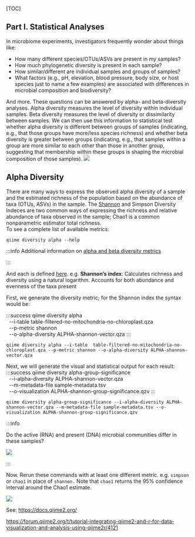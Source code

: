 [TOC]

## Part I. Statistical Analyses

In microbiome experiments, investigators frequently wonder about things like:

* How many different species/OTUs/ASVs are present in my samples?
* How much phylogenetic diversity is present in each sample?
* How similar/different are individual samples and groups of samples?
* What factors (e.g., pH, elevation, blood pressure, body size, or host species just to name a few examples) are associated with differences in microbial composition and biodiversity?

And more. These questions can be answered by alpha- and beta-diversity analyses. Alpha diversity measures the level of diversity within individual samples. Beta diversity measures the level of diversity or dissimilarity between samples. We can then use this information to statistical test whether alpha diversity is different between groups of samples (indicating, e.g., that those groups have more/less species richness) and whether beta diversity is greater between groups (indicating, e.g., that samples within a group are more similar to each other than those in another group, suggesting that membership within these groups is shaping the microbial composition of those samples).
![](https://i.imgur.com/0glFIdz.png)
## Alpha Diversity

There are many ways to express the observed alpha diversity of a sample and the estimated richness of the population based on the abundance of taxa (OTUs, ASVs) in the sample.  The [Shannon](https://en.wikipedia.org/wiki/Diversity_index#Shannon_index) and Simpson Diversity Indeces are two common ways of expressing the richness and relative abundance of taxa observed in the sample; Chao1 is a common nonparametric estimator total richness.  
To see a complete list of available metrics:
```
qiime diversity alpha --help
```
:::info
Additional information on 
[alpha and beta diversity metrics](https://forum.qiime2.org/t/alpha-and-beta-diversity-explanations-and-commands/2282)

:::

And each is defined [here](http://scikit-bio.org/docs/latest/generated/skbio.diversity.alpha).
e.g. 
**Shannon’s index**: Calculates richness and diversity using a natural logarithm. Accounts for both abundance and evenness of the taxa present

First, we generate the diversity metric; for the Shannon index the syntax would be:



:::success
qiime diversity alpha \
&nbsp;   --i-table  table-filtered-no-mitochondria-no-chloroplast.qza \
&nbsp;   --p-metric shannon \
&nbsp;   --o-alpha-diversity ALPHA-shannon-vector.qza 
:::
```
qiime diversity alpha --i-table  table-filtered-no-mitochondria-no-chloroplast.qza --p-metric shannon --o-alpha-diversity ALPHA-shannon-vector.qza
```

Next, we will generate the visual and statistical output for each result:
:::success
qiime diversity alpha-group-significance \
&nbsp;   --i-alpha-diversity ALPHA-shannon-vector.qza \
&nbsp;   --m-metadata-file sample-metadata.tsv \
&nbsp;   --o-visualization ALPHA-shannon-group-significance.qzv
:::
```
qiime diversity alpha-group-significance --i-alpha-diversity ALPHA-shannon-vector.qza --m-metadata-file sample-metadata.tsv --o-visualization ALPHA-shannon-group-significance.qzv 
```
:::info

Do the active (RNA) and present (DNA) microbial communities differ in these samples?

![](https://i.imgur.com/Tej3LTA.png)

:::


Now. Rerun these commands with at least one different metric. e.g. `simpson` or `chao1` in place of `shannon.`  Note that `chao1` returns the 95% confidence interval around the Chao1 estimate.  


![](https://i.imgur.com/Z6Be0ec.png)

See: https://docs.qiime2.org/



https://forum.qiime2.org/t/tutorial-integrating-qiime2-and-r-for-data-visualization-and-analysis-using-qiime2r/4121 


